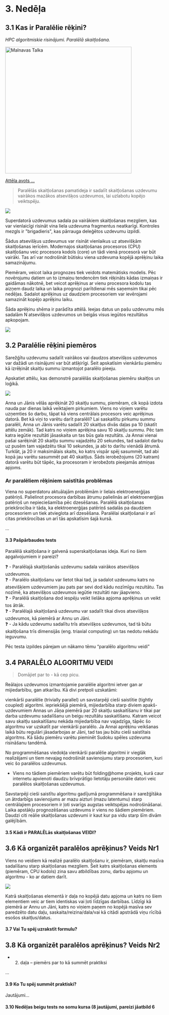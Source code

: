 
# 3. Nedēļa

## 3.1 Kas ir Paralēlie rēķini?

*HPC algoritmiskie risinājumi. Paralēlā skaitļošana.*

 <img src="https://www.malnavaskoledza.lv/upload/000/u14/d/e/lbtu-malnavas-koledza-kartupelu-talka-bildes-big.jpg" alt="Malnavas Talka"  height="400">

 [Attēla avots ...](https://www.malnavaskoledza.lv/upload/000/u14/d/e/lbtu-malnavas-koledza-kartupelu-talka-bildes-big.jpg)

> Paralēlās skaitļošanas pamatideja ir sadalīt skaitļošanas uzdevumu vairākos mazākos atsevišķos uzdevumos, lai uzlabotu kopējo veiktspēju.

![](https://hpc-ievads.netlify.app/_astro/sss.5111bf70_YOaWx.avif)  

Superdatorā uzdevumus sadala pa vairākiem skaitļošanas mezgliem, kas var vienlaicīgi risināt vina liela uzdevuma fragmentus neatkarīgi. Kontroles mezgls ir "brigadieris", kas pārrauga deleģētos uzdevumu izpildi. 

Šādus atsevišķus uzdevumus var risināt vienlaikus uz atsevišķām skaitļošanas ierīcēm. Modernajos skaitļošanas procesoros (CPU) skaitļošanu veic procesora kodols (core) un tādi vienā procesorā var būt vairāki. Tas arī var nodrošināt būtisku viena uzdevuma kopējā aprēķinu laika samazinājumu.

Piemēram, veicot laika prognozes tiek veidots matemātisks modelis. Pēc novērojumu datiem un to izmaiņu tendencēm tiek rēķināts kādas izmaiņas ir gaidāmas nākotnē, bet veicot aprēķinus ar vienu procesora kodolu tas aizņem daudz laika un laika prognozi parītdienai mēs saņemsim tikai pēc nedēļas. Sadalot aprēķinus uz daudziem procesoriem var ievērojami samazināt kopējo aprēķinu laiku.

Šāda aprēķinu shēma ir parādīta attēlā. Ieejas datus un pašu uzdevumu mēs sadalām N atsevišķos uzdevumos un beigās visus iegūtos rezultātus apkopojam.

![](https://hpc-ievads.netlify.app/_astro/parallell-computing-model.b2892e88_ZSx9ho.avif)


##  3.2 Paralēlie rēķini piemēros

Sarežģītu uzdevumu sadalīt vairākos vai daudzos atsevišķos uzdevumos var dažādi un risinājumi var būt atšķirīgi. Šeit apskatīsim vienkāršu piemēru kā izrēķināt skaitļu summu izmantojot paralēlo pieeju.

Apskatiet attēlu, kas demonstrē paralēlās skaitļošanas piemēru skaitļos un loģikā.

![](https://hpc-ievads.netlify.app/_astro/janis-anna.e2e965d9_1OA83M.avif)


Anna un Jānis vēlās aprēķināt 20 skaitļu summu, piemēram, cik kopā izdota nauda par dienas laikā veiktajiem pirkumiem. Viens no viņiem varētu uzņemties šo darbu, tāpat kā viens centrālais procesors veic aprēķinus datorā. Bet kā viņi to varētu darīt paralēli? Lai saskaitītu pirkumu summu paralēli, Anna un Jānis varētu sadalīt 20 skaitļus divās daļas pa 10 (skatīt attēlu zemāk). Tad katrs no viņiem aprēķina savu 10 skaitļu summu. Pēc tam katra iegūtie rezultāti jāsaskaita un tas būs gala rezultāts. Ja Annai vienai pašai sarēķināt 20 skaitļu summu vajadzētu 20 sekundes, tad sadalot darbu uz pusēm tam vajadzētu tikai 10 sekundes, ja abi to darītu vienādā ātrumā. Turklāt, ja 20 ir maksimālais skaits, ko katrs vispār spēj sasummēt, tad abi kopā jau varētu sasummēt pat 40 skaitļus. Šāds ierobežojums (20 katram) datorā varētu būt tāpēc, ka procesoram ir ierobežots pieejamās atmiņas apjoms.

### Ar paralēliem rēķiniem saistītās problēmas

Viena no superdatoru aktuālajām problēmām ir lielais elektroenerģijas patēriņš. Palielinot procesora darbības ātrumu palielinās arī elektroenerģijas patēriņš un nepieciešamība pēc dzesēšanas. Paralēlā skaitļošanas priekšrocība ir tāda, ka elektroenerģijas patēriņš sadalās pa daudziem procesoriem un tiek atvieglota arī dzesēšana. Paralēlai skaitļošanai ir arī citas priekšrocības un arī tās apskatīsim šajā kursā.


...

#### 3.3 Pašpārbaudes tests

Paralēlā skaitļošana ir galvenā superskaitļošanas ideja. Kuri no šiem apgalvojumiem ir pareizi?

❓ - Paralēlajā skaitļošanās uzdevumu sadala vairākos atsevišķos uzdevumos.   
❓ - Paralēlo skaitļošanu var lietot tikai tad, ja sadalot uzdevumu katrs no atsevišķiem uzdevumiem jau pats par sevi dod kādu nozīmīgu rezultātu. Tas nozīmē, ka atsevišķos uzdevumos iegūtie rezultāti nav jāapvieno.  
❓ - Paralēlā skaitļošana dod iespēju veikt lielāka apjoma aprēķinus un veikt tos ātrāk.  
❓ - Paralēlajā skaitļošanā uzdevumu var sadalīt tikai divos atsevišķos uzdevumos, kā piemērā ar Annu un Jāni.  
❓ - Ja kādu uzdevumu sadalītu trīs atsevišķos uzdevumos, tad tā būtu skaitļošana trīs dimensijās (eng. triaxial computing) un tas nedotu nekādu ieguvumu.  

Pēc testa izpildes pārejam un nākamo tēmu “paralēlo algoritmu veidi”


##  3.4 PARALĒLO ALGORITMU VEIDI

> Domājiet par to - kā cep picu.

Reālajos uzdevumos izmantojamie paralēlie algoritmi ietver gan ar mijiedarbību, gan atkarību. Kā divi pretpoli uzskatāmi:

vienkārši paralēlie (trivially parallel) un
savstarpēji cieši saistītie (tightly coupled) algoritmi.
iepriekšējā piemērā, mijiedarbība starp diviem apakš-uzdevumiem Annas un Jāņa piemērā par 20 skaitļu saskaitīšanu ir tikai par darba uzdevumu sadalīšanu un beigu rezultātu saskaitīšanu. Katram veicot savu skaitļu saskaitīšanu nekāda mijiedarbība nav vajadzīga, tāpēc šo algoritmu var uzskatīt par vienkārši paralēlo. Ja Annai aprēķinu veikšanas laikā būtu regulāri jāsadarbojas ar Jāni, tad tas jau būtu cieši saistītais algoritms. Kā šādu piemēru varētu pieminēt Sudoku spēles uzdevuma risināšanu tandēmā.

No programmēšanas viedokļa vienkārši paralēlie algoritmi ir vieglāk realizējami un tiem nevajag nodrošināt savienojumu starp procesoriem, kuri veic šo paralēlos uzdevumus.  
- Viens no tādiem piemēriem varētu būt folding@home projekts, kurā caur internetu apvienoti daudzu brīvprātīgo lietotāju personālie datori veic paralēlos skaitļošanas uzdevumus.

Savstarpēji cieši saistītu algoritmu gadījumā programmēšana ir sarežģītāka un ātrdarbīgs savienojums ar mazu aizturi (mazu latentumu) starp centrālajiem procesoriem ir ļoti svarīgs augstas veiktspējas nodrošināšanai. Laika apstākļu prognozēšanas uzdevums ir viens no šādiem piemēriem. Daudzi citi reālie skaitļošanas uzdevumi ir kaut kur pa vidu starp šīm divām galējībām.

####  3.5 Kādi ir PARALĒLās skaitļošanas VEIDI?



## 3.6 Kā organizēt paralēlos aprēķinus? Veids Nr1 

Viens no veidiem kā realizē paralēlo skaitļošanu ir, piemēram, skaitļu masīva sadalīšanu starp skaitļošanas mezgliem. Šeit katrs skaitļošanas elements (piemēram, CPU kodols) zina savu atbildības zonu, darbu apjomu un algoritmu - ko ar datiem darīt.

![](https://hpc-ievads.netlify.app/_astro/distribution.f7d79adf_ZxvPHX.avif)

Katrā skaitļošanas elementā ir daļa no kopējā datu apjoma un katrs no šiem elementiem veic ar tiem identiskas vai ļoti līdzīgas darbības. Līdzīgi kā piemērā ar Annu un Jāni, katrs no viņiem paņem no kopējā masīva sev paredzēto datu daļu,
saskaita/reizina/dala/vai kā citādi apstrādā viņu rīcībā esošos skaitļus/datus.

#### 3.7 Vai Tu spēj uzrakstīt formulu?

## 3.8 Kā organizēt paralēlos aprēķinus? Veids Nr2

- 2. daļa – piemērs par to kā summēt praktiksi

...

#### 3.9 Ko Tu spēj summēt praktiski?

Jautājumi...

#### 3.10 Nedēļas beigu tests no somu kursa (8 jautājumi, pareizi jāatbild 6
